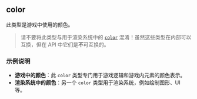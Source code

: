 ## color

此类型是游戏中使用的颜色。

> 请不要将此类型与用于渲染系统中的 [`color`](/api/draw/common-types/color "这是渲染系统中使用的颜色类型！") 混淆！虽然这些类型在内部可以互换，但在 API 中它们是**不**可互换的。

### 示例说明

- **游戏中的颜色**：此 `color` 类型专门用于游戏逻辑和游戏内元素的颜色表示。
- **渲染系统中的颜色**：另一个 `color` 类型用于渲染系统，例如绘制图形、UI 等。
